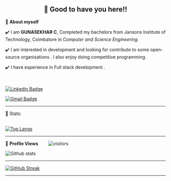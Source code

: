 <!-- README FILE CODE -->



<!-- WAKING HAND WITH GOOD TO HAVE YOU TEXT-->
<h2 align=center>👋 Good to have you here!!</h2>


<!--ABOUT ME CODE-->
🌱 **About myself**<br>

✔️ I am **GUNASEKHAR C**, Completed my bachelors from Jansons Institute of Technology, Coimbatore in *Computer and Science Engineering*. <br>

✔️ I am interested in development and looking for contribute to some open-source organisations . I also enjoy doing competitive programming. <br>

✔️ I have experience in Full stack development . <br>

<br>


<!-- SOCAIL MEDIA HANDLES -->
[![Linkedin Badge](https://img.shields.io/badge/-GUNASEKHAR_C-blue?style=flat-square&logo=Linkedin&logoColor=white&link=https://www.linkedin.com/in/gunasekhar-c/)](https://www.linkedin.com/in/gunasekhar-c/)

[![Gmail Badge](https://img.shields.io/badge/-gunasekhar.c2002@gmail.com-c14438?style=flat-square&logo=Gmail&logoColor=white&link=mailto:gunasekhar.c2002@gmail.com)](mailto:gunasekhar.c2002@gmail.com)

---

<!-- STATISTICS ABOUT PROFILE -->

 📶 Stats:<br><br>
 
 
<!--  TOP LANGUAGES STATISTICS -->
 [![Top Langs](https://github-readme-stats.vercel.app/api/top-langs/?username=GUNASEKHARC&theme=dark&layout=compact&align=right&width=40%)](https://github.com/anuraghazra/github-readme-stats)
 
 ---
 
<!--  PROFILES VIEWS -->
🌱 **Profile Views**&nbsp;&nbsp;&nbsp;&nbsp;&nbsp;&nbsp;&nbsp;
![visitors](https://profile-counter.glitch.me/GUNASEKHARC/count.svg?align=center)


<!-- GITHUB STATISTICS -->
 ![Github stats](https://github-readme-stats.vercel.app/api?username=GUNASEKHARC)  
 
 <hr>
 
<!--  CONTRIBUTION AND STREAK BLOCK -->
 [![GitHub Streak](https://github-readme-streak-stats.herokuapp.com/?user=GUNASEKHARC&currStreakNum=2FD3EB&fire=pink&sideLabels=F00&theme=nightowl)](https://git.io/streak-stats)       
         


---
  </code>
</p>

